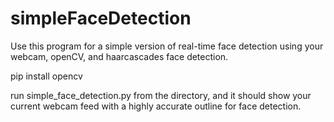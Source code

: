 # simpleFaceDetection
Use this program for a simple version of real-time face detection using your webcam, openCV, and haarcascades face detection. 

pip install opencv

run simple_face_detection.py from the directory, and it should show your current webcam feed with a highly accurate outline for face detection. 
